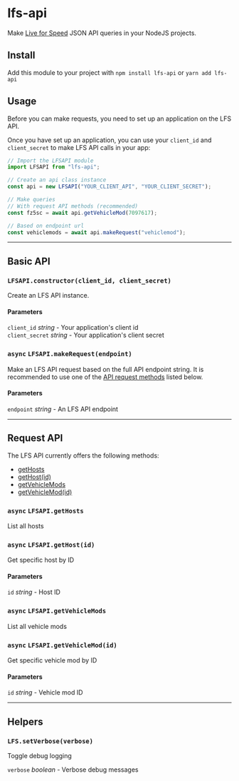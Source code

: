 # lfs-api

Make [Live for Speed](https://lfs.net) JSON API queries in your NodeJS projects.

## Install

Add this module to your project with `npm install lfs-api` or `yarn add lfs-api`

## Usage

Before you can make requests, you need to set up an application on the LFS API.

Once you have set up an application, you can use your `client_id` and `client_secret` to make LFS API calls in your app:

```js
// Import the LFSAPI module
import LFSAPI from "lfs-api";

// Create an api class instance
const api = new LFSAPI("YOUR_CLIENT_API", "YOUR_CLIENT_SECRET");

// Make queries
// With request API methods (recommended)
const fz5sc = await api.getVehicleMod(7097617);

// Based on endpoint url
const vehiclemods = await api.makeRequest("vehiclemod");
```

---

## Basic API

### `LFSAPI.constructor(client_id, client_secret)`

Create an LFS API instance.

#### Parameters

`client_id` _string_ - Your application's client id  
`client_secret` _string_ - Your application's client secret

### **`async`** `LFSAPI.makeRequest(endpoint)`

Make an LFS API request based on the full API endpoint string. It is recommended to use one of the [API request methods](#Request-API) listed below.

#### Parameters

`endpoint` _string_ - An LFS API endpoint

---

## Request API

The LFS API currently offers the following methods:

- [getHosts](#async-lfsapigethosts)
- [getHost(id)](#async-lfsapigethostid)
- [getVehicleMods](#async-lfsapigetvehiclemods)
- [getVehicleMod(id)](#async-lfsapigetvehiclemodid)

### **`async`** `LFSAPI.getHosts`

List all hosts

### **`async`** `LFSAPI.getHost(id)`

Get specific host by ID

#### Parameters

`id` _string_ - Host ID

### **`async`** `LFSAPI.getVehicleMods`

List all vehicle mods

### **`async`** `LFSAPI.getVehicleMod(id)`

Get specific vehicle mod by ID

#### Parameters

`id` _string_ - Vehicle mod ID

---

## Helpers

### `LFS.setVerbose(verbose)`

Toggle debug logging

`verbose` _boolean_ - Verbose debug messages

